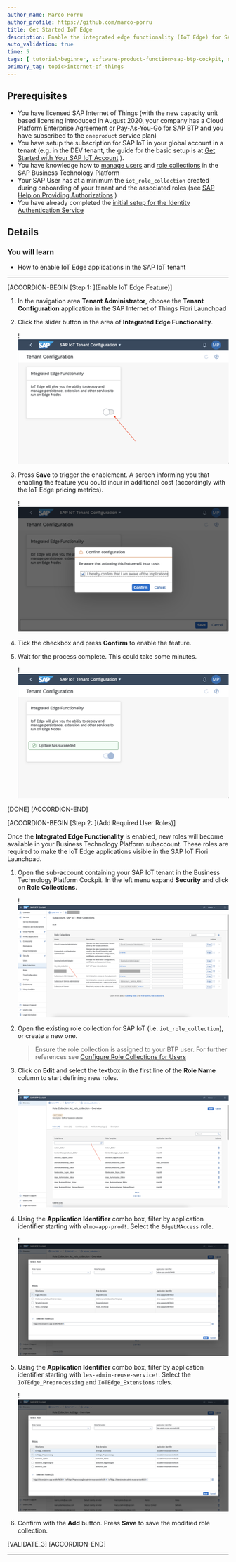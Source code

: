 ```yaml
---
author_name: Marco Porru
author_profile: https://github.com/marco-porru
title: Get Started IoT Edge
description: Enable the integrated edge functionality (IoT Edge) for SAP Internet of Things.
auto_validation: true
time: 5
tags: [ tutorial>beginner, software-product-function>sap-btp-cockpit, software-product>sap-business-technology-platform, software-product>sap-btp--cloud-foundry-environment, tutorial>license]
primary_tag: topic>internet-of-things
---
```


## Prerequisites

 -   You have licensed SAP Internet of Things (with the new capacity unit based licensing introduced in August 2020, your company has a Cloud Platform Enterprise Agreement or Pay-As-You-Go for SAP BTP and you have subscribed to the `oneproduct` service plan)
 -   You have setup the subscription for SAP IoT in your global account in a tenant (e.g. in the DEV tenant, the guide for the basic setup is at [Get Started with Your SAP IoT Account](https://help.sap.com/viewer/195126f4601945cba0886cbbcbf3d364/latest/en-US/bfe6a46a13d14222949072bf330ff2f4.html) ).
 - You have knowledge how to [manage users](https://help.sap.com/viewer/65de2977205c403bbc107264b8eccf4b/Cloud/en-US/a3bc7e863ac54c23ab856863b681c9f8.html) and [role collections](https://help.sap.com/viewer/65de2977205c403bbc107264b8eccf4b/Cloud/en-US/9e1bf57130ef466e8017eab298b40e5e.html) in the SAP Business Technology Platform
 - Your SAP User has at a minimum the `iot_role_collection` created during onboarding of your tenant and the associated roles (see [SAP Help on Providing Authorizations](https://help.sap.com/viewer/195126f4601945cba0886cbbcbf3d364/latest/en-US/2810dd61e0a8446d839c936f341ec46d.html) )
 -   You have already completed the [initial setup for the Identity Authentication Service](https://help.sap.com/viewer/6d6d63354d1242d185ab4830fc04feb1/Cloud/en-US/31af7da133874e199a7df1d42905241b.html)

## Details
### You will learn
  - How to enable IoT Edge applications in the SAP IoT tenant

---

[ACCORDION-BEGIN [Step 1: ](Enable IoT Edge Feature)]

1.  In the navigation area **Tenant Administrator**, choose the **Tenant Configuration** application in the SAP Internet of Things Fiori Launchpad

2.  Click the slider button in the area of **Integrated Edge Functionality**.

    !![tenantconf](tenantconf.png)

3.  Press **Save** to trigger the enablement. A screen informing you that enabling the feature you could incur in additional cost (accordingly with the IoT Edge pricing metrics).

    !![confirm](confirm.png)

4.  Tick the checkbox and press **Confirm** to enable the feature.

5.  Wait for the process complete. This could take some minutes.

    !![active](active.png)


[DONE]
[ACCORDION-END]

[ACCORDION-BEGIN [Step 2: ](Add Required User Roles)]

Once the **Integrated Edge Functionality** is enabled, new roles will become available in your Business Technology Platform subaccount. These roles are required to make the IoT Edge applications visible in the SAP IoT Fiori Launchpad.

1.  Open the sub-account containing your SAP IoT tenant in the Business Technology Platform Cockpit. In the left menu expand **Security** and click on **Role Collections**.

    !![btpcollections](btpcollections.png)

2.  Open the existing role collection for SAP IoT (i.e. `iot_role_collection`), or create a new one.

    >Ensure the role collection is assigned to your BTP user. For further references see [Configure Role Collections for Users](https://help.sap.com/viewer/247022ddd1744053af376344471c0821/2109b/en-US)

3.  Click on **Edit** and select the textbox in the first line of the **Role Name** column to start defining new roles.

    !![collection](collection.png)

4.  Using the **Application Identifier** combo box, filter by application identifier starting with `elmo-app-prod!`. Select the `EdgeLMAccess` role.

    !![elm](elm.png)


4.  Using the **Application Identifier** combo box, filter by application identifier starting with `les-admin-reuse-service!`. Select the `IoTEdge_Preprocessing` and `IoTEdge_Extensions` roles.

    !![les](les.png)

6.  Confirm with the **Add** button. Press **Save** to save the modified role collection.

[VALIDATE_3]
[ACCORDION-END]


---

